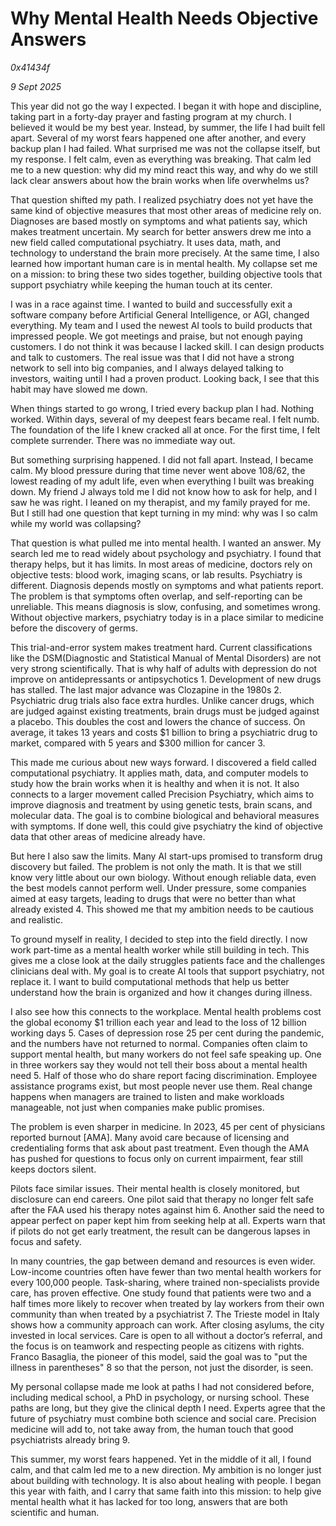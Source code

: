 # Why Mental Health Needs Objective Answers

*0x41434f*

*9 Sept 2025*

This year did not go the way I expected. I began it with hope and discipline, taking part in a forty-day prayer and fasting program at my church. I believed it would be my best year. Instead, by summer, the life I had built fell apart. Several of my worst fears happened one after another, and every backup plan I had failed. What surprised me was not the collapse itself, but my response. I felt calm, even as everything was breaking. That calm led me to a new question: why did my mind react this way, and why do we still lack clear answers about how the brain works when life overwhelms us?

That question shifted my path. I realized psychiatry does not yet have the same kind of objective measures that most other areas of medicine rely on. Diagnoses are based mostly on symptoms and what patients say, which makes treatment uncertain. My search for better answers drew me into a new field called computational psychiatry. It uses data, math, and technology to understand the brain more precisely. At the same time, I also learned how important human care is in mental health. My collapse set me on a mission: to bring these two sides together, building objective tools that support psychiatry while keeping the human touch at its center.

I was in a race against time. I wanted to build and successfully exit a software company before Artificial General Intelligence, or AGI, changed everything. My team and I used the newest AI tools to build products that impressed people. We got meetings and praise, but not enough paying customers. I do not think it was because I lacked skill. I can design products and talk to customers. The real issue was that I did not have a strong network to sell into big companies, and I always delayed talking to investors, waiting until I had a proven product. Looking back, I see that this habit may have slowed me down.

When things started to go wrong, I tried every backup plan I had. Nothing worked. Within days, several of my deepest fears became real. I felt numb. The foundation of the life I knew cracked all at once. For the first time, I felt complete surrender. There was no immediate way out.

But something surprising happened. I did not fall apart. Instead, I became calm. My blood pressure during that time never went above 108/62, the lowest reading of my adult life, even when everything I built was breaking down. My friend J always told me I did not know how to ask for help, and I saw he was right. I leaned on my therapist, and my family prayed for me. But I still had one question that kept turning in my mind: why was I so calm while my world was collapsing?

That question is what pulled me into mental health. I wanted an answer. My search led me to read widely about psychology and psychiatry. I found that therapy helps, but it has limits. In most areas of medicine, doctors rely on objective tests: blood work, imaging scans, or lab results. Psychiatry is different. Diagnosis depends mostly on symptoms and what patients report. The problem is that symptoms often overlap, and self-reporting can be unreliable. This means diagnosis is slow, confusing, and sometimes wrong. Without objective markers, psychiatry today is in a place similar to medicine before the discovery of germs.

This trial-and-error system makes treatment hard. Current classifications like the DSM(Diagnostic and Statistical Manual of Mental Disorders) are not very strong scientifically. That is why half of adults with depression do not improve on antidepressants or antipsychotics 1. Development of new drugs has stalled. The last major advance was Clozapine in the 1980s 2. Psychiatric drug trials also face extra hurdles. Unlike cancer drugs, which are judged against existing treatments, brain drugs must be judged against a placebo. This doubles the cost and lowers the chance of success. On average, it takes 13 years and costs $1 billion to bring a psychiatric drug to market, compared with 5 years and $300 million for cancer 3.

This made me curious about new ways forward. I discovered a field called computational psychiatry. It applies math, data, and computer models to study how the brain works when it is healthy and when it is not. It also connects to a larger movement called Precision Psychiatry, which aims to improve diagnosis and treatment by using genetic tests, brain scans, and molecular data. The goal is to combine biological and behavioral measures with symptoms. If done well, this could give psychiatry the kind of objective data that other areas of medicine already have.

But here I also saw the limits. Many AI start-ups promised to transform drug discovery but failed. The problem is not only the math. It is that we still know very little about our own biology. Without enough reliable data, even the best models cannot perform well. Under pressure, some companies aimed at easy targets, leading to drugs that were no better than what already existed 4. This showed me that my ambition needs to be cautious and realistic.

To ground myself in reality, I decided to step into the field directly. I now work part-time as a mental health worker while still building in tech. This gives me a close look at the daily struggles patients face and the challenges clinicians deal with. My goal is to create AI tools that support psychiatry, not replace it. I want to build computational methods that help us better understand how the brain is organized and how it changes during illness.

I also see how this connects to the workplace. Mental health problems cost the global economy $1 trillion each year and lead to the loss of 12 billion working days 5. Cases of depression rose 25 per cent during the pandemic, and the numbers have not returned to normal. Companies often claim to support mental health, but many workers do not feel safe speaking up. One in three workers say they would not tell their boss about a mental health need 5. Half of those who do share report facing discrimination. Employee assistance programs exist, but most people never use them. Real change happens when managers are trained to listen and make workloads manageable, not just when companies make public promises.

The problem is even sharper in medicine. In 2023, 45 per cent of physicians reported burnout [AMA]. Many avoid care because of licensing and credentialing forms that ask about past treatment. Even though the AMA has pushed for questions to focus only on current impairment, fear still keeps doctors silent.

Pilots face similar issues. Their mental health is closely monitored, but disclosure can end careers. One pilot said that therapy no longer felt safe after the FAA used his therapy notes against him 6. Another said the need to appear perfect on paper kept him from seeking help at all. Experts warn that if pilots do not get early treatment, the result can be dangerous lapses in focus and safety.

In many countries, the gap between demand and resources is even wider. Low-income countries often have fewer than two mental health workers for every 100,000 people. Task-sharing, where trained non-specialists provide care, has proven effective. One study found that patients were two and a half times more likely to recover when treated by lay workers from their own community than when treated by a psychiatrist 7. The Trieste model in Italy shows how a community approach can work. After closing asylums, the city invested in local services. Care is open to all without a doctor’s referral, and the focus is on teamwork and respecting people as citizens with rights. Franco Basaglia, the pioneer of this model, said the goal was to "put the illness in parentheses" 8 so that the person, not just the disorder, is seen.

My personal collapse made me look at paths I had not considered before, including medical school, a PhD in psychology, or nursing school. These paths are long, but they give the clinical depth I need. Experts agree that the future of psychiatry must combine both science and social care. Precision medicine will add to, not take away from, the human touch that good psychiatrists already bring 9.

This summer, my worst fears happened. Yet in the middle of it all, I found calm, and that calm led me to a new direction. My ambition is no longer just about building with technology. It is also about healing with people. I began this year with faith, and I carry that same faith into this mission: to help give mental health what it has lacked for too long, answers that are both scientific and human.
